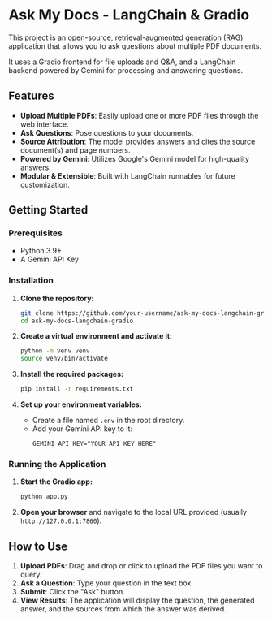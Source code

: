 # Ask My Docs - LangChain & Gradio

This project is an open-source, retrieval-augmented generation (RAG) application that allows you to ask questions about multiple PDF documents.

It uses a Gradio frontend for file uploads and Q&A, and a LangChain backend powered by Gemini for processing and answering questions.

## Features

- **Upload Multiple PDFs**: Easily upload one or more PDF files through the web interface.
- **Ask Questions**: Pose questions to your documents.
- **Source Attribution**: The model provides answers and cites the source document(s) and page numbers.
- **Powered by Gemini**: Utilizes Google's Gemini model for high-quality answers.
- **Modular & Extensible**: Built with LangChain runnables for future customization.

## Getting Started

### Prerequisites

- Python 3.9+
- A Gemini API Key

### Installation

1.  **Clone the repository:**
    ```bash
    git clone https://github.com/your-username/ask-my-docs-langchain-gradio.git
    cd ask-my-docs-langchain-gradio
    ```

2.  **Create a virtual environment and activate it:**
    ```bash
    python -m venv venv
    source venv/bin/activate
    ```

3.  **Install the required packages:**
    ```bash
    pip install -r requirements.txt
    ```

4.  **Set up your environment variables:**
    - Create a file named `.env` in the root directory.
    - Add your Gemini API key to it:
      ```
      GEMINI_API_KEY="YOUR_API_KEY_HERE"
      ```

### Running the Application

1.  **Start the Gradio app:**
    ```bash
    python app.py
    ```

2.  **Open your browser** and navigate to the local URL provided (usually `http://127.0.0.1:7860`).

## How to Use

1.  **Upload PDFs**: Drag and drop or click to upload the PDF files you want to query.
2.  **Ask a Question**: Type your question in the text box.
3.  **Submit**: Click the "Ask" button.
4.  **View Results**: The application will display the question, the generated answer, and the sources from which the answer was derived.